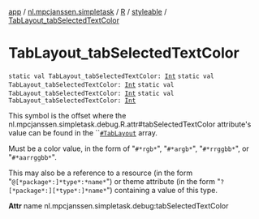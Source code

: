[app](../../../index.md) / [nl.mpcjanssen.simpletask](../../index.md) / [R](../index.md) / [styleable](index.md) / [TabLayout_tabSelectedTextColor](.)

# TabLayout_tabSelectedTextColor

`static val TabLayout_tabSelectedTextColor: `[`Int`](https://kotlinlang.org/api/latest/jvm/stdlib/kotlin/-int/index.html)
`static val TabLayout_tabSelectedTextColor: `[`Int`](https://kotlinlang.org/api/latest/jvm/stdlib/kotlin/-int/index.html)
`static val TabLayout_tabSelectedTextColor: `[`Int`](https://kotlinlang.org/api/latest/jvm/stdlib/kotlin/-int/index.html)
`static val TabLayout_tabSelectedTextColor: `[`Int`](https://kotlinlang.org/api/latest/jvm/stdlib/kotlin/-int/index.html)

This symbol is the offset where the nl.mpcjanssen.simpletask.debug.R.attr#tabSelectedTextColor attribute's value can be found in the ``[`#TabLayout`](-tab-layout.md) array.

Must be a color value, in the form of "`#*rgb*`", "`#*argb*`", "`#*rrggbb*`", or "`#*aarrggbb*`".

This may also be a reference to a resource (in the form "`@[*package*:]*type*:*name*`") or theme attribute (in the form "`?[*package*:][*type*:]*name*`") containing a value of this type.

**Attr**
name nl.mpcjanssen.simpletask.debug:tabSelectedTextColor

